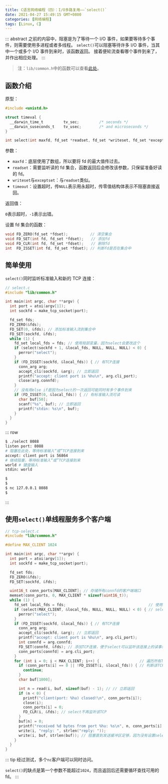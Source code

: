 ```yaml
---
title: C语言网络编程（四）：I/O多路复用——`select()`
date: 2021-04-27 15:49:15 GMT+0800
categories: [网络编程]
tags: [Linux, C]
---
```


::: abstract
之前的内容中，阻塞是为了等待一个 I/O 事件，如果要等待多个事件，则需要使用多进程或者多线程。
`select()`可以阻塞等待许多 I/O 事件，当其中一个或多个 I/O 事件到来时，该函数返回。
接着便轮流查看哪个事件到来了，并作出相应处理。
:::

<!-- more -->

> 注：`lib/common.h`中的函数可以查看[此处](./lib.md)。

## 函数介绍

原型：

```c
#include <unistd.h>

struct timeval {
  __darwin_time_t         tv_sec;         /* seconds */
  __darwin_suseconds_t    tv_usec;        /* and microseconds */
}

int select(int maxfd, fd_set *readset, fd_set *writeset, fd_set *exceptset, const struct timeval *timeout);
```

参数：

- `maxfd`：底层使用了数组，所以要将 fd 的最大值传过去。
- `readset`：需要监听读的 fd 集合，函数返回后会修改该参数，只保留准备好读的 fd。
- `writeset`与`exceptset`：与`readset`类似。
- `timeout`：设置超时，传`NULL`表示用永超时，传零值结构体表示不阻塞直接返回。

返回值：

`0`表示超时，`-1`表示出错。

设置 fd 集合的函数：

```c
void FD_ZERO(fd_set *fdset);　　　　　　// 清空集合
void FD_SET(int fd, fd_set *fdset);　　// 添加fd
void FD_CLR(int fd, fd_set *fdset);　　// 删除fd
int  FD_ISSET(int fd, fd_set *fdset); // 判断fd是否在集合中
```

## 简单使用

`select()`同时监听标准输入和新的 TCP 连接：

```c
// select.c
#include "lib/common.h"

int main(int argc, char **argv) {
  int port = atoi(argv[1]);
  int sockfd = make_tcp_socket(port);

  fd_set fds;
  FD_ZERO(&fds);
  FD_SET(0, &fds); // 添加标准输入流到集合中
  FD_SET(sockfd, &fds);
  while (1) {
    fd_set local_fds = fds; // 使用局部变量，因为select会更改这个
    if (select(sockfd + 1, &local_fds, NULL, NULL, NULL) < 0) {
      perror("select");
    }
    if (FD_ISSET(sockfd, &local_fds)) { // 有TCP连接
      conn_arg arg;
      accept_cli(sockfd, &arg); // 立即返回
      printf("accept: client port is %hu\n", arg.cli_port);
      close(arg.connfd);
    }
    // 没有用else if是因为select的一次返回可能同时有多个事件到来
    if (FD_ISSET(0, &local_fds)) { // 有标准输入流可读
      char buf[50];
      scanf("%s", buf); // 立即返回
      printf("stdin: %s\n", buf);
    }
  }
}
```

::: row

```zsh
$ ./select 8088
listen port: 8088
# 阻塞在此处，等待标准输入“或”TCP连接到来
accept: client port is 56864
# 继续阻塞，等待标准输入“或”TCP连接到来
world # 键盘输入
stdin: world
```

```zsh
$
$
$ nc 127.0.0.1 8088
$
```

:::

## 使用`select()`单线程服务多个客户端

```c
// tcp-select.c
#include "lib/common.h"

#define MAX_CLIENT 1024

int main(int argc, char **argv) {
  int port = atoi(argv[1]);
  int sockfd = make_tcp_socket(port);

  fd_set fds;
  FD_ZERO(&fds);
  FD_SET(sockfd, &fds);

  uint16_t conn_ports[MAX_CLIENT]; // 存储所有connfd的客户端端口
  memset(conn_ports, 0, MAX_CLIENT * sizeof(uint16_t));
  while (1) {
    fd_set local_fds = fds;                                     // 使用局部变量，因为select会更改这个
    if (select(MAX_CLIENT, &local_fds, NULL, NULL, NULL) < 0) { // select()第一个参数超过1024会保错
      perror("select");
    }
    if (FD_ISSET(sockfd, &local_fds)) { // 有TCP连接
      conn_arg arg;
      accept_cli(sockfd, &arg); // 立即返回
      printf("accept: client port is %hu\n", arg.cli_port);
      int connfd = arg.connfd;
      FD_SET(connfd, &fds); // 添加TCP连接，便于select可以监听该连接上的读事件
      conn_ports[connfd] = arg.cli_port;
    }
    for (int i = 0; i < MAX_CLIENT; i++) {                  // 遍历所有TCP连接，找到可读的
      if (conn_ports[i] == 0 || !FD_ISSET(i, &local_fds)) { // 判断该TCP连接是否有数据可读
        continue;
      }
      char buf[1000];

      int n = read(i, buf, sizeof(buf) - 1); // // 立即返回
      if (n < 0) {
        printf("client(port: %hu) closed!\n", conn_ports[i]);
        close(i);
        conn_ports[i] = 0;
        FD_CLR(i, &fds); // select不再监听该TCP
      }
      buf[n] = 0;
      printf("received %d bytes from port %hu: %s\n", n, conn_ports[i], buf);
      write(i, "reply: ", strlen("reply: "));
      write(i, buf, strlen(buf)); // 阻塞直到发送缓冲区足够，因为没有设置select监听该fd的可读事件
    }
  }
}
```

::: tip
经过测试，多个`nc`客户端可以同时访问。

`select()`的缺点是第一个参数不能超过`1024`，而且返回后还需要循环查找可用的 fd。
:::
